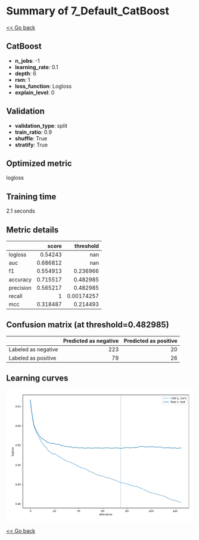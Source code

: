 # Summary of 7_Default_CatBoost

[<< Go back](../README.md)


## CatBoost
- **n_jobs**: -1
- **learning_rate**: 0.1
- **depth**: 6
- **rsm**: 1
- **loss_function**: Logloss
- **explain_level**: 0

## Validation
 - **validation_type**: split
 - **train_ratio**: 0.9
 - **shuffle**: True
 - **stratify**: True

## Optimized metric
logloss

## Training time

2.1 seconds

## Metric details
|           |    score |    threshold |
|:----------|---------:|-------------:|
| logloss   | 0.54243  | nan          |
| auc       | 0.686812 | nan          |
| f1        | 0.554913 |   0.236966   |
| accuracy  | 0.715517 |   0.482985   |
| precision | 0.565217 |   0.482985   |
| recall    | 1        |   0.00174257 |
| mcc       | 0.318487 |   0.214493   |


## Confusion matrix (at threshold=0.482985)
|                     |   Predicted as negative |   Predicted as positive |
|:--------------------|------------------------:|------------------------:|
| Labeled as negative |                     223 |                      20 |
| Labeled as positive |                      79 |                      26 |

## Learning curves
![Learning curves](learning_curves.png)

[<< Go back](../README.md)
